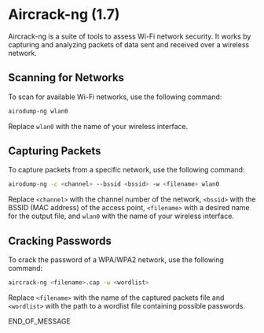 # Aircrack-ng (1.7)

Aircrack-ng is a suite of tools to assess Wi-Fi network security. It works by capturing and analyzing packets of data sent and received over a wireless network.

## Scanning for Networks

To scan for available Wi-Fi networks, use the following command:

```bash
airodump-ng wlan0
```

Replace `wlan0` with the name of your wireless interface.

## Capturing Packets

To capture packets from a specific network, use the following command:

```bash
airodump-ng -c <channel> --bssid <bssid> -w <filename> wlan0
```

Replace `<channel>` with the channel number of the network, `<bssid>` with the BSSID (MAC address) of the access point, `<filename>` with a desired name for the output file, and `wlan0` with the name of your wireless interface.

## Cracking Passwords

To crack the password of a WPA/WPA2 network, use the following command:

```bash
aircrack-ng <filename>.cap -w <wordlist>
```

Replace `<filename>` with the name of the captured packets file and `<wordlist>` with the path to a wordlist file containing possible passwords.

END_OF_MESSAGE
